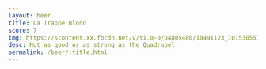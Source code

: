 ```yaml
---
layout: beer
title: La Trappe Blond
score: 7
img: https://scontent.xx.fbcdn.net/v/t1.0-0/p480x480/10491123_10153055791238745_951076558234575000_n.jpg?oh=3b052c2759c1d3ae10566972a44e1044&oe=587896FF
desc: Not as good or as strong as the Quadrupel
permalink: /beer/:title.html
---
```

